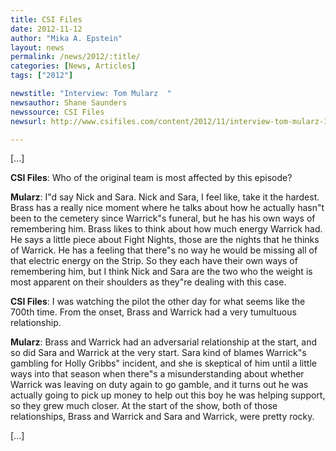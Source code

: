```yaml
---
title: CSI Files
date: 2012-11-12
author: "Mika A. Epstein"
layout: news
permalink: /news/2012/:title/
categories: [News, Articles]
tags: ["2012"]

newstitle: "Interview: Tom Mularz  "
newsauthor: Shane Saunders
newssource: CSI Files
newsurl: http://www.csifiles.com/content/2012/11/interview-tom-mularz-3/

---
```


[...]

**CSI Files**: Who of the original team is most affected by this episode?

**Mularz**: I"d say Nick and Sara. Nick and Sara, I feel like, take it the hardest. Brass has a really nice moment where he talks about how he actually hasn"t been to the cemetery since Warrick"s funeral, but he has his own ways of remembering him. Brass likes to think about how much energy Warrick had. He says a little piece about Fight Nights, those are the nights that he thinks of Warrick. He has a feeling that there"s no way he would be missing all of that electric energy on the Strip. So they each have their own ways of remembering him, but I think Nick and Sara are the two who the weight is most apparent on their shoulders as they"re dealing with this case.

**CSI Files**: I was watching the pilot the other day for what seems like the 700th time. From the onset, Brass and Warrick had a very tumultuous relationship.

**Mularz**: Brass and Warrick had an adversarial relationship at the start, and so did Sara and Warrick at the very start. Sara kind of blames Warrick"s gambling for Holly Gribbs" incident, and she is skeptical of him until a little ways into that season when there"s a misunderstanding about whether Warrick was leaving on duty again to go gamble, and it turns out he was actually going to pick up money to help out this boy he was helping support, so they grew much closer. At the start of the show, both of those relationships, Brass and Warrick and Sara and Warrick, were pretty rocky.

[...]
